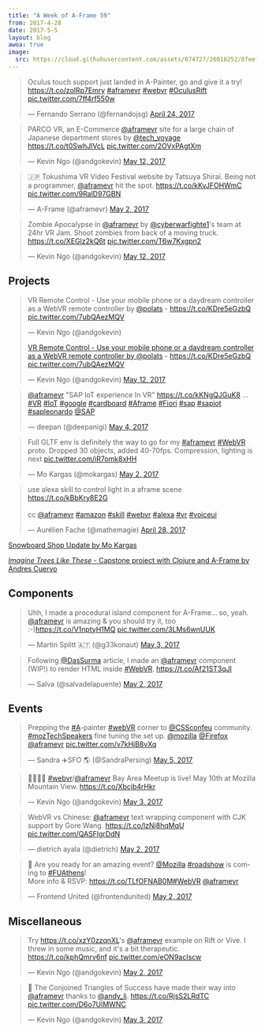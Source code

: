 ```yaml
---
title: "A Week of A-Frame 59"
from: 2017-4-28
date: 2017-5-5
layout: blog
awoa: true
image:
  src: https://cloud.githubusercontent.com/assets/674727/26018252/8feef99a-3722-11e7-9c4a-564a9fca2d8f.png
---
```


<script async src="//platform.twitter.com/widgets.js" charset="utf-8"></script>

<div class="tweets tweets-feature">
<blockquote class="twitter-tweet"><p lang="en" dir="ltr">Oculus touch support just landed in A-Painter, go and give it a try! <a href="https://t.co/zolRp7Emry">https://t.co/zolRp7Emry</a> <a href="https://twitter.com/hashtag/aframevr?src=hash">#aframevr</a> <a href="https://twitter.com/hashtag/webvr?src=hash">#webvr</a> <a href="https://twitter.com/hashtag/OculusRift?src=hash">#OculusRift</a> <a href="https://t.co/7ff4rf550w">pic.twitter.com/7ff4rf550w</a></p>&mdash; Fernando Serrano (@fernandojsg) <a href="https://twitter.com/fernandojsg/status/856578890424254464">April 24, 2017</a></blockquote>

<blockquote class="twitter-tweet"><p lang="en" dir="ltr">PARCO VR, an E-Commerce <a href="https://twitter.com/aframevr">@aframevr</a> site for a large chain of Japanese department stores by <a href="https://twitter.com/tech_voyage">@tech_voyage</a> <a href="https://t.co/t0SwhJlVcL">https://t.co/t0SwhJlVcL</a> <a href="https://t.co/2OVxPAgtXm">pic.twitter.com/2OVxPAgtXm</a></p>&mdash; Kevin Ngo (@andgokevin) <a href="https://twitter.com/andgokevin/status/863125686453547008">May 12, 2017</a></blockquote>


<blockquote class="twitter-tweet"><p lang="en" dir="ltr">🇯🇵 Tokushima VR Video Festival website by Tatsuya Shirai. Being not a programmer, <a href="https://twitter.com/aframevr">@aframevr</a> hit the spot. <a href="https://t.co/kKvJFOHWmC">https://t.co/kKvJFOHWmC</a> <a href="https://t.co/9RalD97GBN">pic.twitter.com/9RalD97GBN</a></p>&mdash; A-Frame (@aframevr) <a href="https://twitter.com/aframevr/status/859482481766125568">May 2, 2017</a></blockquote>

<blockquote class="twitter-tweet"><p lang="en" dir="ltr">Zombie Apocalypse in <a href="https://twitter.com/aframevr">@aframevr</a> by <a href="https://twitter.com/cyberwarfighte1">@cyberwarfighte1</a>&#39;s team at 24hr VR Jam. Shoot zombies from back of a moving truck. <a href="https://t.co/XEGlz2kQ6t">https://t.co/XEGlz2kQ6t</a> <a href="https://t.co/T6w7Kxgpn2">pic.twitter.com/T6w7Kxgpn2</a></p>&mdash; Kevin Ngo (@andgokevin) <a href="https://twitter.com/andgokevin/status/863143443647741953">May 12, 2017</a></blockquote>

</div>

<!-- more -->

## Projects

<div class="tweets">
<blockquote class="twitter-tweet"><p lang="en" dir="ltr">VR Remote Control - Use your mobile phone or a daydream controller as a WebVR remote controller by <a href="https://twitter.com/polats">@polats</a> - <a href="https://t.co/KDre5eGzbQ">https://t.co/KDre5eGzbQ</a> <a href="https://t.co/7ubQAezMQV">pic.twitter.com/7ubQAezMQV</a></p>&mdash; Kevin Ngo (@andgokevin) <a href="<blockquote class="twitter-tweet"><p lang="en" dir="ltr">VR Remote Control - Use your mobile phone or a daydream controller as a WebVR remote controller by <a href="https://twitter.com/polats">@polats</a> - <a href="https://t.co/KDre5eGzbQ">https://t.co/KDre5eGzbQ</a> <a href="https://t.co/7ubQAezMQV">pic.twitter.com/7ubQAezMQV</a></p>&mdash; Kevin Ngo (@andgokevin) <a href="https://twitter.com/andgokevin/status/863134343513882624">May 12, 2017</a></blockquote>
</a></blockquote>

<blockquote class="twitter-tweet"><p lang="en" dir="ltr"><a href="https://twitter.com/aframevr">@aframevr</a> &quot;SAP IoT experience In VR&quot;  <a href="https://t.co/kKNgQJGuK8">https://t.co/kKNgQJGuK8</a> … <a href="https://twitter.com/hashtag/VR?src=hash">#VR</a> <a href="https://twitter.com/hashtag/IoT?src=hash">#IoT</a> <a href="https://twitter.com/hashtag/google?src=hash">#google</a> <a href="https://twitter.com/hashtag/cardboard?src=hash">#cardboard</a>  <a href="https://twitter.com/hashtag/Aframe?src=hash">#Aframe</a> <a href="https://twitter.com/hashtag/Fiori?src=hash">#Fiori</a> <a href="https://twitter.com/hashtag/sap?src=hash">#sap</a> <a href="https://twitter.com/hashtag/sapiot?src=hash">#sapiot</a> <a href="https://twitter.com/hashtag/sapleonardo?src=hash">#sapleonardo</a> <a href="https://twitter.com/SAP">@SAP</a></p>&mdash; deepan (@deepanigi) <a href="https://twitter.com/deepanigi/status/860039693643022336">May 4, 2017</a></blockquote>

<blockquote class="twitter-tweet"><p lang="en" dir="ltr">Full GLTF env is definitely the way to go for my <a href="https://twitter.com/hashtag/aframevr?src=hash">#aframevr</a> <a href="https://twitter.com/hashtag/WebVR?src=hash">#WebVR</a> proto. Dropped 30 objects, added 40-70fps. Compression, lighting is next <a href="https://t.co/iR7omk8xHH">pic.twitter.com/iR7omk8xHH</a></p>&mdash; Mo Kargas (@mokargas) <a href="https://twitter.com/mokargas/status/859404872906457089">May 2, 2017</a></blockquote>

<blockquote class="twitter-tweet"><p lang="en" dir="ltr">use alexa skill to control light in a aframe scene <a href="https://t.co/kBbKry8E2G">https://t.co/kBbKry8E2G</a><br><br>cc <a href="https://twitter.com/aframevr">@aframevr</a>  <a href="https://twitter.com/hashtag/amazon?src=hash">#amazon</a> <a href="https://twitter.com/hashtag/skill?src=hash">#skill</a> <a href="https://twitter.com/hashtag/webvr?src=hash">#webvr</a> <a href="https://twitter.com/hashtag/alexa?src=hash">#alexa</a> <a href="https://twitter.com/hashtag/vr?src=hash">#vr</a> <a href="https://twitter.com/hashtag/voiceui?src=hash">#voiceui</a></p>&mdash; Aurélien Fache (@mathemagie) <a href="https://twitter.com/mathemagie/status/857870894005460994">April 28, 2017</a></blockquote>

</div>

[Snowboard Shop Update by Mo Kargas](https://www.youtube.com/embed/oRLfMnxkH_c?ecver=2)

[*Imagine Trees Like These* - Capstone project with Clojure and A-Frame by Andres Cuervo](http://vr.cwervo.com/scenes/vr-capstone.html)

## Components

<div class="tweets">
<blockquote class="twitter-tweet"><p lang="en" dir="ltr">Uhh, I made a procedural island component for A-Frame... so, yeah. <a href="https://twitter.com/aframevr">@aframevr</a> is amazing &amp; you should try it, too :-)<a href="https://t.co/V1nptyH1MQ">https://t.co/V1nptyH1MQ</a> <a href="https://t.co/3LMs6wnUUK">pic.twitter.com/3LMs6wnUUK</a></p>&mdash; Martin Splitt 🇦🇹 (@g33konaut) <a href="https://twitter.com/g33konaut/status/859884710960431105">May 3, 2017</a></blockquote>

<blockquote class="twitter-tweet"><p lang="en" dir="ltr">Following <a href="https://twitter.com/DasSurma">@DasSurma</a> article, I made an <a href="https://twitter.com/aframevr">@aframevr</a> component (WIP!) to render HTML inside <a href="https://twitter.com/hashtag/WebVR?src=hash">#WebVR</a>. <a href="https://t.co/Af21ST3qJl">https://t.co/Af21ST3qJl</a></p>&mdash; Salva (@salvadelapuente) <a href="https://twitter.com/salvadelapuente/status/859465870376136706">May 2, 2017</a></blockquote>
</div>

## Events

<div class="tweets">
<blockquote class="twitter-tweet"><p lang="en" dir="ltr">Prepping the <a href="https://twitter.com/hashtag/A?src=hash">#A</a>-painter <a href="https://twitter.com/hashtag/webVR?src=hash">#webVR</a> corner to <a href="https://twitter.com/CSSconfeu">@CSSconfeu</a> community. <a href="https://twitter.com/hashtag/mozTechSpeakers?src=hash">#mozTechSpeakers</a> fine tuning the set up. <a href="https://twitter.com/mozilla">@mozilla</a> <a href="https://twitter.com/firefox">@Firefox</a> <a href="https://twitter.com/aframevr">@aframevr</a> <a href="https://t.co/v7kHjB8vXq">pic.twitter.com/v7kHjB8vXq</a></p>&mdash; Sandra ✈️SFO 🌎 (@SandraPersing) <a href="https://twitter.com/SandraPersing/status/860409981614649344">May 5, 2017</a></blockquote>

<blockquote class="twitter-tweet"><p lang="en" dir="ltr">👩‍👩‍👦‍👦 <a href="https://twitter.com/hashtag/webvr?src=hash">#webvr</a>/<a href="https://twitter.com/aframevr">@aframevr</a> Bay Area Meetup is live! May 10th at Mozilla Mountain View. <a href="https://t.co/Xbcjb4rHkr">https://t.co/Xbcjb4rHkr</a></p>&mdash; Kevin Ngo (@andgokevin) <a href="https://twitter.com/andgokevin/status/859562291506798592">May 3, 2017</a></blockquote>

<blockquote class="twitter-tweet"><p lang="en" dir="ltr">WebVR vs Chinese: <a href="https://twitter.com/aframevr">@aframevr</a> text wrapping component with CJK support by Gore Wang. <a href="https://t.co/lzNj8hqMqU">https://t.co/lzNj8hqMqU</a> <a href="https://t.co/QASFlgrDdN">pic.twitter.com/QASFlgrDdN</a></p>&mdash; dietrich ayala (@dietrich) <a href="https://twitter.com/dietrich/status/859334972049563648">May 2, 2017</a></blockquote>

<blockquote class="twitter-tweet"><p lang="en" dir="ltr">🎉 Are you ready for an amazing event? <a href="https://twitter.com/mozilla">@Mozilla</a> <a href="https://twitter.com/hashtag/roadshow?src=hash">#roadshow</a> is coming to <a href="https://twitter.com/hashtag/FUAthens?src=hash">#FUAthens</a>! <br>More info &amp; RSVP: <a href="https://t.co/TLfOFNAB0M">https://t.co/TLfOFNAB0M</a><a href="https://twitter.com/hashtag/WebVR?src=hash">#WebVR</a> <a href="https://twitter.com/aframevr">@aframevr</a></p>&mdash; Frontend United (@frontendunited) <a href="https://twitter.com/frontendunited/status/859399464200613890">May 2, 2017</a></blockquote>

</div>

## Miscellaneous

<div class="tweets">
<blockquote class="twitter-tweet"><p lang="en" dir="ltr">Try <a href="https://t.co/xzY0zzqnXL">https://t.co/xzY0zzqnXL</a>&#39;s <a href="https://twitter.com/aframevr">@aframevr</a> example on Rift or Vive. I threw in some music, and it&#39;s a bit therapeutic. <a href="https://t.co/kphQmrv6nf">https://t.co/kphQmrv6nf</a> <a href="https://t.co/eON9acIscw">pic.twitter.com/eON9acIscw</a></p>&mdash; Kevin Ngo (@andgokevin) <a href="https://twitter.com/andgokevin/status/859222476479266816">May 2, 2017</a></blockquote>

<blockquote class="twitter-tweet"><p lang="en" dir="ltr">📐 The Conjoined Triangles of Success have made their way into <a href="https://twitter.com/aframevr">@aframevr</a> thanks to <a href="https://twitter.com/andy_li">@andy_li</a>. <a href="https://t.co/RjsS2LRdTC">https://t.co/RjsS2LRdTC</a> <a href="https://t.co/D6o7UlMWNC">pic.twitter.com/D6o7UlMWNC</a></p>&mdash; Kevin Ngo (@andgokevin) <a href="https://twitter.com/andgokevin/status/859563396865245186">May 3, 2017</a></blockquote>

</div>
